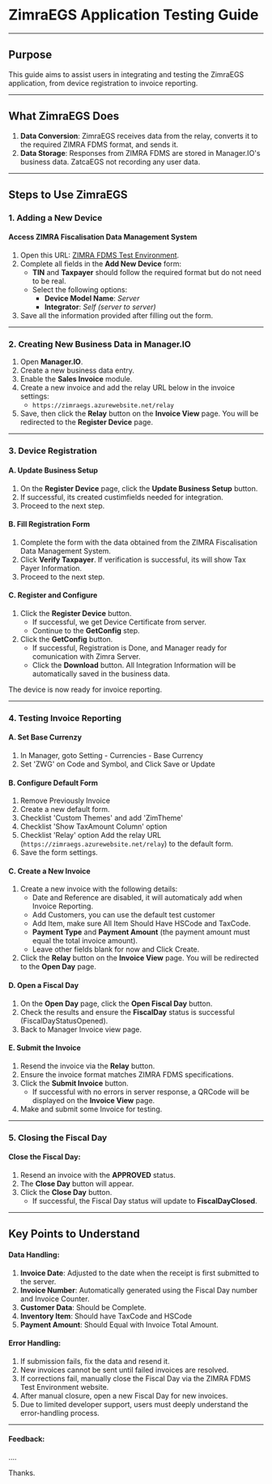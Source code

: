 # ZimraEGS Application Testing Guide

---

## Purpose
This guide aims to assist users in integrating and testing the ZimraEGS application, from device registration to invoice reporting.

---

## What ZimraEGS Does
1. **Data Conversion**: ZimraEGS receives data from the relay, converts it to the required ZIMRA FDMS format, and sends it.
2. **Data Storage**: Responses from ZIMRA FDMS are stored in Manager.IO's business data. ZatcaEGS not recording any user data.

---

## Steps to Use ZimraEGS

### 1. Adding a New Device
#### Access ZIMRA Fiscalisation Data Management System
1. Open this URL: [ZIMRA FDMS Test Environment](http://fdmsops.zimra.co.zw/fdms-public/add-device).
2. Complete all fields in the **Add New Device** form:
   - **TIN** and **Taxpayer** should follow the required format but do not need to be real.
   - Select the following options:
     - **Device Model Name**: *Server*
     - **Integrator**: *Self (server to server)*
3. Save all the information provided after filling out the form.

---

### 2. Creating New Business Data in Manager.IO
1. Open **Manager.IO**.
2. Create a new business data entry.
3. Enable the **Sales Invoice** module.
4. Create a new invoice and add the relay URL below in the invoice settings:
   - `https://zimraegs.azurewebsite.net/relay`
5. Save, then click the **Relay** button on the **Invoice View** page. You will be redirected to the **Register Device** page.

---

### 3. Device Registration
#### A. Update Business Setup
1. On the **Register Device** page, click the **Update Business Setup** button.
2. If successful, its created custimfields needed for integration.
3. Proceed to the next step.

#### B. Fill Registration Form
1. Complete the form with the data obtained from the ZIMRA Fiscalisation Data Management System.
2. Click **Verify Taxpayer**. If verification is successful, its will show Tax Payer Information.
3. Proceed to the next step.

#### C. Register and Configure
1. Click the **Register Device** button.
   - If successful, we get Device Certificate from server.
   - Continue to the **GetConfig** step.
2. Click the **GetConfig** button.
   - If successful, Registration is Done, and Manager ready for comunication with Zimra Server.
   - Click the **Download** button. All Integration Information will be automatically saved in the business data.

The device is now ready for invoice reporting.

---

### 4. Testing Invoice Reporting
#### A. Set Base Currenzy
1. In Manager, goto Setting - Currencies - Base Currency
2. Set 'ZWG' on Code and Symbol, and Click Save or Update

#### B. Configure Default Form
1. Remove Previously Invoice
2. Create a new default form.
3. Checklist 'Custom Themes' and add 'ZimTheme'
4. Checklist 'Show TaxAmount Column' option
5. Checklist 'Relay' option Add the relay URL (`https://zimraegs.azurewebsite.net/relay`) to the default form.
6. Save the form settings.

#### C. Create a New Invoice
1. Create a new invoice with the following details:
   - Date and Reference are disabled, it will automaticaly add when Invoice Reporting.
   - Add Customers, you can use the default test customer
   - Add Item, make sure All Item Should Have HSCode and TaxCode.
   - **Payment Type** and **Payment Amount** (the payment amount must equal the total invoice amount).
   - Leave other fields blank for now and Click Create.
2. Click the **Relay** button on the **Invoice View** page. You will be redirected to the **Open Day** page.

#### D. Open a Fiscal Day
1. On the **Open Day** page, click the **Open Fiscal Day** button.
2. Check the results and ensure the **FiscalDay** status is successful (FiscalDayStatusOpened).
3. Back to Manager Invoice view page.

#### E. Submit the Invoice
1. Resend the invoice via the **Relay** button.
2. Ensure the invoice format matches ZIMRA FDMS specifications.
3. Click the **Submit Invoice** button.
   - If successful with no errors in server response, a QRCode will be displayed on the **Invoice View** page.
4. Make and submit some Invoice for testing.

---

### 5. Closing the Fiscal Day
#### Close the Fiscal Day:
1. Resend an invoice with the **APPROVED** status.
2. The **Close Day** button will appear.
3. Click the **Close Day** button.
   - If successful, the Fiscal Day status will update to **FiscalDayClosed**.

---

## Key Points to Understand
#### Data Handling:
1. **Invoice Date**: Adjusted to the date when the receipt is first submitted to the server.
2. **Invoice Number**: Automatically generated using the Fiscal Day number and Invoice Counter.
3. **Customer Data**: Should be Complete.
4. **Inventory Item**: Should have TaxCode and HSCode
5. **Payment Amount**: Should Equal with Invoice Total Amount.

#### Error Handling:
1. If submission fails, fix the data and resend it.
2. New invoices cannot be sent until failed invoices are resolved.
3. If corrections fail, manually close the Fiscal Day via the ZIMRA FDMS Test Environment website.
4. After manual closure, open a new Fiscal Day for new invoices.
5. Due to limited developer support, users must deeply understand the error-handling process.

---

#### Feedback:
....

Thanks.
